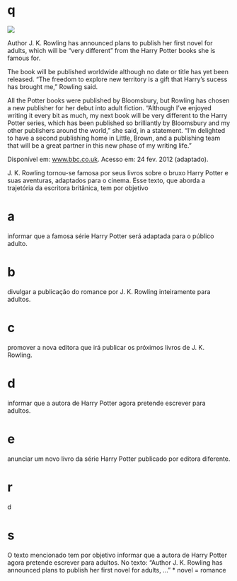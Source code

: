 # q
![](https://firebasestorage.googleapis.com/v0/b/firebase-enemio.appspot.com/o/questoes%2F561%2Fc716c625-f1b9-1a76-d089-aec8602ea565.png?alt=media\&token=f184179c-3d94-4a7c-8a74-6ed77ab2f687)

Author J. K. Rowling has announced plans to publish her first novel for adults, which will be “very different” from the Harry Potter books she is famous for.

The book will be published worldwide although no date or title has yet been released. “The freedom to explore new territory is a gift that Harry’s sucess has brought me,” Rowling said.

All the Potter books were published by Bloomsbury, but Rowling has chosen a new publisher for her debut into adult fiction. “Although I’ve enjoyed writing it every bit as much, my next book will be very different to the Harry Potter series, which has been published so brilliantly by Bloomsbury and my other publishers around the world,” she said, in a statement. “I’m delighted to have a second publishing home in Little, Brown, and a publishing team that will be a great partner in this new phase of my writing life.”

Disponível em: www.bbc.co.uk. Acesso em: 24 fev. 2012 (adaptado).

J. K. Rowling tornou-se famosa por seus livros sobre o bruxo Harry Potter e suas aventuras, adaptados para o cinema. Esse texto, que aborda a trajetória da escritora britânica, tem por objetivo

# a
informar que a famosa série Harry Potter será adaptada para o público adulto.

# b
divulgar a publicação do romance por J. K. Rowling inteiramente para adultos.

# c
promover a nova editora que irá publicar os próximos livros de J. K. Rowling.

# d
informar que a autora de Harry Potter agora pretende escrever para adultos.

# e
anunciar um novo livro da série Harry Potter publicado por editora diferente.

# r
d

# s
O texto mencionado tem por objetivo informar que a autora de Harry Potter agora pretende escrever para adultos. No texto: “Author J. K. Rowling has announced plans to publish her first novel for adults, …” \* novel = romance
